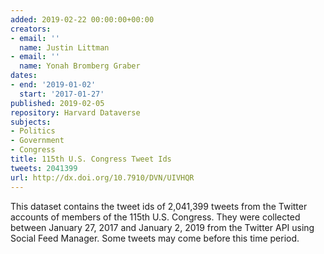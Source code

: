```yaml
---
added: 2019-02-22 00:00:00+00:00
creators:
- email: ''
  name: Justin Littman
- email: ''
  name: Yonah Bromberg Graber
dates:
- end: '2019-01-02'
  start: '2017-01-27'
published: 2019-02-05
repository: Harvard Dataverse
subjects:
- Politics
- Government
- Congress
title: 115th U.S. Congress Tweet Ids
tweets: 2041399
url: http://dx.doi.org/10.7910/DVN/UIVHQR
---
```


This dataset contains the tweet ids of 2,041,399 tweets from the Twitter accounts of members of the 115th U.S. Congress. They were collected between January 27, 2017 and January 2, 2019 from the Twitter API using Social Feed Manager. Some tweets may come before this time period.
